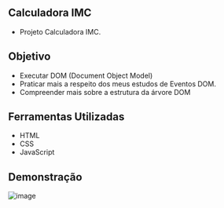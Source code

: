 
## Calculadora IMC

-  Projeto Calculadora IMC.




## Objetivo

 - Executar DOM (Document Object Model)
 - Praticar mais a respeito dos meus estudos de Eventos DOM.
 - Compreender mais sobre a estrutura da árvore DOM
 
 


## Ferramentas Utilizadas

* HTML
* CSS
* JavaScript


## Demonstração

![image](https://user-images.githubusercontent.com/42776591/168824750-36d5fc09-266b-43d1-bfe6-d003a35b2f44.png)

